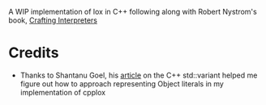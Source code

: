 A WIP implementation of lox in C++ following along with Robert Nystrom's book, [Crafting Interpreters](https://craftinginterpreters.com/)

# Credits
* Thanks to Shantanu Goel, his [article](https://shantanugoel.com/2020/04/27/java-object-cpp-std-variant/) on the C++ std::variant helped me figure out how to approach representing Object literals in my implementation of cpplox
